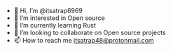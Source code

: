 - 👋 Hi, I’m @itsatrap6969
- 👀 I’m interested in Open source
- 🌱 I’m currently learning Rust
- 💞️ I’m looking to collaborate on Open source projects
- 📫 How to reach me itsatrap48@protonmail.com

<!---
itsatrap6969/itsatrap6969 is a ✨ special ✨ repository because its `README.md` (this file) appears on your GitHub profile.
You can click the Preview link to take a look at your changes.
--->
